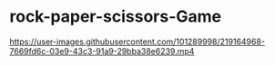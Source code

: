 # rock-paper-scissors-Game
 


https://user-images.githubusercontent.com/101289998/219164968-7669fd6c-03e9-43c3-91a9-29bba38e6239.mp4


